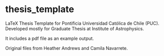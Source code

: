 # thesis_template
LaTeX Thesis Template for Pontificia Universidad Católica de Chile (PUC).
Developed mostly for Graduate Thesis at Institute of Astrophysics.

It includes a pdf file as an example output.

Original files from Heather Andrews and Camila Navarrete.
